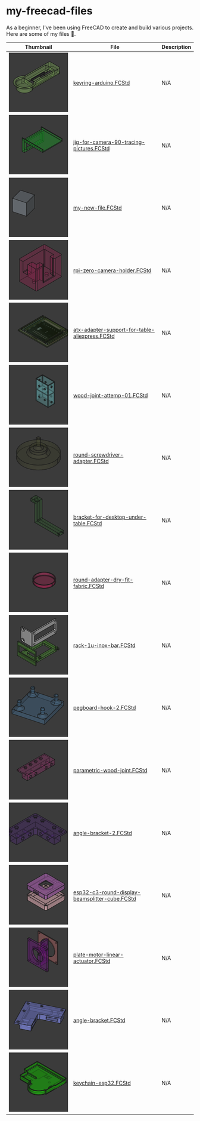 # my-freecad-files

As a beginner, I've been using FreeCAD to create and build various projects. Here are some of my files 🥰.

<!-- BEGIN TABLE -->
| Thumbnail   | File        | Description |
|-------------|-------------|-------------|
| ![image](./thumbnails/keyring-arduino.FCStd_thumb.png) | [keyring-arduino.FCStd](./keyring-arduino.FCStd) | N/A |
| ![image](./thumbnails/jig-for-camera-90-tracing-pictures.FCStd_thumb.png) | [jig-for-camera-90-tracing-pictures.FCStd](./jig-for-camera-90-tracing-pictures.FCStd) | N/A |
| ![image](./thumbnails/my-new-file.FCStd_thumb.png) | [my-new-file.FCStd](./my-new-file.FCStd) | N/A |
| ![image](./thumbnails/rpi-zero-camera-holder.FCStd_thumb.png) | [rpi-zero-camera-holder.FCStd](./rpi-zero-camera-holder.FCStd) | N/A |
| ![image](./thumbnails/atx-adapter-support-for-table-aliexpress.FCStd_thumb.png) | [atx-adapter-support-for-table-aliexpress.FCStd](./atx-adapter-support-for-table-aliexpress.FCStd) | N/A |
| ![image](./thumbnails/wood-joint-attemp-01.FCStd_thumb.png) | [wood-joint-attemp-01.FCStd](./wood-joint-attemp-01.FCStd) | N/A |
| ![image](./thumbnails/round-screwdriver-adapter.FCStd_thumb.png) | [round-screwdriver-adapter.FCStd](./round-screwdriver-adapter.FCStd) | N/A |
| ![image](./thumbnails/bracket-for-desktop-under-table.FCStd_thumb.png) | [bracket-for-desktop-under-table.FCStd](./bracket-for-desktop-under-table.FCStd) | N/A |
| ![image](./thumbnails/round-adapter-dry-fit-fabric.FCStd_thumb.png) | [round-adapter-dry-fit-fabric.FCStd](./round-adapter-dry-fit-fabric.FCStd) | N/A |
| ![image](./thumbnails/rack-1u-inox-bar.FCStd_thumb.png) | [rack-1u-inox-bar.FCStd](./rack-1u-inox-bar.FCStd) | N/A |
| ![image](./thumbnails/pegboard-hook-2.FCStd_thumb.png) | [pegboard-hook-2.FCStd](./pegboard-hook-2.FCStd) | N/A |
| ![image](./thumbnails/parametric-wood-joint.FCStd_thumb.png) | [parametric-wood-joint.FCStd](./parametric-wood-joint.FCStd) | N/A |
| ![image](./thumbnails/angle-bracket-2.FCStd_thumb.png) | [angle-bracket-2.FCStd](./angle-bracket-2.FCStd) | N/A |
| ![image](./thumbnails/esp32-c3-round-display-beamsplitter-cube.FCStd_thumb.png) | [esp32-c3-round-display-beamsplitter-cube.FCStd](./esp32-c3-round-display-beamsplitter-cube.FCStd) | N/A |
| ![image](./thumbnails/plate-motor-linear-actuator.FCStd_thumb.png) | [plate-motor-linear-actuator.FCStd](./plate-motor-linear-actuator.FCStd) | N/A |
| ![image](./thumbnails/angle-bracket.FCStd_thumb.png) | [angle-bracket.FCStd](./angle-bracket.FCStd) | N/A |
| ![image](./thumbnails/keychain-esp32.FCStd_thumb.png) | [keychain-esp32.FCStd](./keychain-esp32.FCStd) | N/A |
<!-- END TABLE -->
